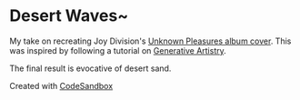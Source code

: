 # Desert Waves~

My take on recreating Joy Division's
[Unknown Pleasures album cover](https://en.wikipedia.org/wiki/Unknown_Pleasures). This was inspired by following a tutorial on
[Generative Artistry](https://generativeartistry.com/tutorials/joy-division/).

The final result is evocative of desert sand.

Created with
[CodeSandbox](https://codesandbox.io/s/smoosh-feather-ts2zl?file=/README.md)
